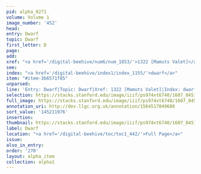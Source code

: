 ```yaml
---
pid: alpha_0271
volume: Volume 1
image_number: '452'
head:
entry: Dwarf
topic: Dwarf
first_letter: D
page:
add:
xref: "<a href='/digital-beehive/num6/num_1853/'>1322 [Mamuts Valet]</a>"
see:
index: "<a href='/digital-beehive/index1/index_1155/'>dwarf</a>"
item: "#item-3b6571f85"
unparsed:
line: 'Entry: Dwarf|Topic: Dwarf|Xref: 1322 [Mamuts Valet]|Index: dwarf|#item-3b6571f85'
selection: https://stacks.stanford.edu/image/iiif/ps974xt6740/1607_0451/740,1976,3012,415/full/0/default.jpg
full_image: https://stacks.stanford.edu/image/iiif/ps974xt6740/1607_0451/full/full/0/default.jpg
annotation_uri: http://dev.llgc.org.uk/annotation/1564517049680
sort_value: '145211976'
insertion:
thumbnail: https://stacks.stanford.edu/image/iiif/ps974xt6740/1607_0451/740,1976,600,180/250,/0/default.jpg
label: Dwarf
location: "<a href='/digital-beehive/toc/toc1_442/'>Full Page</a>"
issue:
also_in_entry:
order: '270'
layout: alpha_item
collection: alpha1
---
```

